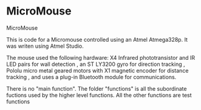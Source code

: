 # MicroMouse
MicroMouse

This is code for a Micromouse controlled using an Atmel Atmega328p. It was writen using Atmel Studio. 

The mouse used the following hardware: 
  X4 Infrared phototransistor and IR LED pairs for wall detection
  , an ST LY3200 gyro for direction tracking
  , Pololu micro metal geared motors with X1 magnetic encoder for distance tracking
  , and uses a plug-in Bluetooth module for communications.

There is no "main function". 
The folder "functions" is all the subordinate fuctions used by the higher level functions. 
All the other functions are test functions
